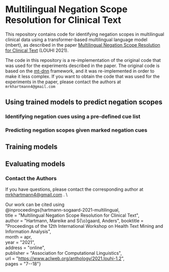 # Multilingual Negation Scope Resolution for Clinical Text
This repository contains code for identifying negation scopes in multilingual clinical data using a transformer-based multilingual language model (mbert), as described in the paper [Multilingual Negation Scope Resolution for Clinical Text](https://www.aclweb.org/anthology/2021.louhi-1.2.pdf) (LOUHI 2021).

The code in this repository is a re-implementation of the original code that was used for the experiments described in the paper. The original code is based on the [mt-dnn](https://github.com/namisan/mt-dnn) framework, and it was re-implemented in order to make it less complex. If you want to obtain the code that was used for the experiments in the paper, please contact the authors at ```mrkhartmann4@gmail.com``` 
## Using trained models to predict negation scopes
### Identifying negation cues using a pre-defined cue list
### Predicting negation scopes given marked negation cues
## Training models
## Evaluating models
### Contact the Authors
If you have questions, please contact the corresponding author at  mrkhartmann4@gmail.com . \

Our work can be cited using \
@inproceedings{hartmann-sogaard-2021-multilingual, \
    title = "Multilingual Negation Scope Resolution for Clinical Text", \
    author = "Hartmann, Mareike  and
      S{\o}gaard, Anders",
    booktitle = "Proceedings of the 12th International Workshop on Health Text Mining and Information Analysis", \
    month = apr, \
    year = "2021",\
    address = "online", \
    publisher = "Association for Computational Linguistics", \
    url = "https://www.aclweb.org/anthology/2021.louhi-1.2", \
    pages = "7--18"}
